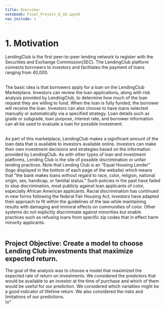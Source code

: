 ```yaml
---
title: Overview:
notebook: Final_Project_8_10.ipynb
nav_include: 1
---
```


# 1. Motivation

LendingClub is the first peer-to-peer lending network to register with the Securities and Exchange Commission(SEC). The LendingClub platform connects borrowers to investors and facilitates the payment of loans ranging from 40,000. <br/> <br/>

The basic idea is that borrowers apply for a loan on the LendingClub Marketplace. Investors can review the loan applications, along with risk analysis provided by LendingClub, to determine how much of the loan request they are willing to fund. When the loan is fully funded, the borrower will receive the loan. Investors can also choose to have loans selected manually or automatically via a specified strategy. Loan details such as grade or subgrade, loan purpose, interest rate, and borrower information can all be used to evaluate a loan for possible investment. <br/> <br/>

As part of this marketplace, LendingClub makes a significant amount of the loan data that is available to investors available online. Investors can make their own investment decisions and strategies based on the information provided by LendingClub.
As with other types of loan and investment platforms, Lending Club is the site of possible discrimination or unfair lending practices. Note that Lending Club is an \"Equal Housing Lender\" (logo displayed in the bottom of each page of the website) which means that \"the bank makes loans without regard to race, color, religion, national origin, sex, handicap, or familial status.\" Such policies in the past have failed to stop discrimination, most publicly against loan applicants of color, especially African American applicants. Racial discrimination has continued in new forms following the federal Fair Housing Act; investors have adapted their approach to fit within the guidelines of the law while maintaining results with damaging and immoral effects on communities of color. Other systems do not explicitly discriminate against minorities but enable practices such as refusing loans from specific zip codes that in effect harm minority applicants. <br/> <br/>
## Project Objective: Create a model to choose Lending Club investments that maximize expected return.  <br/>
The goal of the analysis was to choose a model that maximized the expected rate of return on investments. We considered the predictors that would be available to an investor at the time of purchase and which of them would be useful for our prediction. We considered which variables might be a good indicator of lifetime return. We also considered the risks and limitations of our predictions. <br/>\n"
